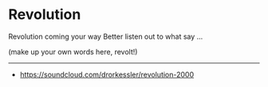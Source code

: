 # Revolution

Revolution coming your way
Better listen out to what say ...

(make up your own words here, revolt!)

---
- https://soundcloud.com/drorkessler/revolution-2000
